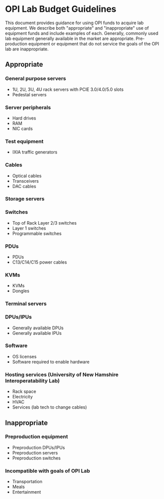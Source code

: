 # OPI Lab Budget Guidelines

This document provides guidance for using OPI funds to acquire lab
equipment.  We describe both "appropriate" and "inappropriate" use of
equipment funds and include examples of each.  Generally, commonly
used lab equipment generally available in the market are appropriate.
Pre-production equipment or equipment that do not service the
goals of the OPI lab are inappropriate.


## Appropriate

### General purpose servers

- 1U, 2U, 3U, 4U rack servers with PCIE 3.0/4.0/5.0 slots
- Pedestal servers

### Server peripherals

- Hard drives
- RAM
- NIC cards

### Test equipment

- IXIA traffic generators

### Cables

- Optical cables
- Transceivers
- DAC cables

### Storage servers

### Switches

- Top of Rack Layer 2/3 switches
- Layer 1 switches
- Programmable switches

### PDUs

- PDUs
- C13/C14/C15 power cables

### KVMs

- KVMs
- Dongles


### Terminal servers

### DPUs/IPUs

- Generally available DPUs
- Generally available IPUs

### Software
- OS licenses
- Software required to enable hardware

### Hosting services (University of New Hamshire Interoperatability Lab)

- Rack space
- Electricity
- HVAC
- Services (lab tech to change cables)

## Inappropriate

### Preproduction equipment

- Preproduction DPUs/IPUs
- Preproduction servers
- Preproduction switches

### Incompatible with goals of OPI Lab

- Transportation
- Meals
- Entertainment
